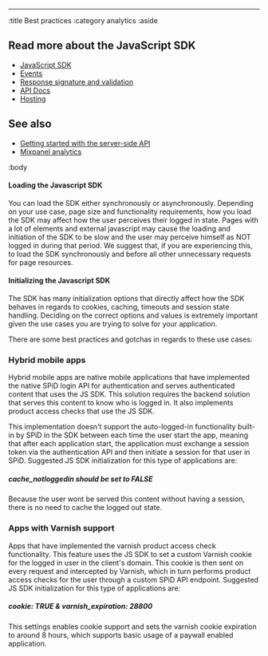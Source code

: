--------------------------------------------------------------------------------
:title Best practices
:category analytics
:aside

## Read more about the JavaScript SDK

- [JavaScript SDK](/sdks/javascript/)
- [Events](/sdks/js/events/)
- [Response signature and validation](/sdks/js/response-signature-and-validation/)
- [API Docs](/sdks/js/api-docs/)
- [Hosting](/sdks/js/hosting/)

## See also

- [Getting started with the server-side API](/getting-started/)
- [Mixpanel analytics](/mixpanel/analytics/)

:body

#### Loading the Javascript SDK
You can load the SDK either synchronously or asynchronously. Depending on your use case, page size and functionality requirements, how you load the SDK may affect how the user perceives their logged in state. Pages with a lot of elements and external javascript may cause the loading and initiation of the SDK to be slow and the user may perceive himself as NOT logged in during that period. We suggest that, if you are experiencing this, to load the SDK synchronously and before all other unnecessary requests for page resources.

#### Initializing the Javascript SDK
The SDK has many initialization options that directly affect how the SDK behaves in regards to cookies, caching, timeouts and session state handling. Deciding on the correct options and values is extremely important given the use cases you are trying to solve for your application. 

There are some best practices and gotchas in regards to these use cases:

### Hybrid mobile apps
Hybrid mobile apps are native mobile applications that have implemented the native SPiD login API for authentication and serves authenticated content that uses the JS SDK. This solution requires the backend solution that serves this content to know who is logged in. It also implements product access checks that use the JS SDK. 

This implementation doesn't support the auto-logged-in functionality built-in by SPiD in the SDK between each time the user start the app, meaning that after each application start, the application must exchange a session token via the authentication API and then initiate a session for that user in SPiD. Suggested JS SDK initialization for this type of applications are:
##### cache_notloggedin should be set to FALSE
Because the user wont be served this content without having a session, there is no need to cache the logged out state.
### Apps with Varnish support
Apps that have implemented the varnish product access check functionality. This feature uses the JS SDK to set a custom Varnish cookie for the logged in user in the client's domain. This cookie is then sent on every request and intercepted by Varnish, which in turn performs product access checks for the user through a custom SPiD API endpoint. Suggested JS SDK initialization for this type of applications are:
##### cookie: TRUE & varnish_expiration: 28800
This settings enables cookie support and sets the varnish cookie expiration to around 8 hours, which supports basic usage of a paywall enabled application.
